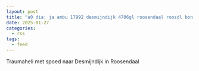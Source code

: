 ```yaml
---
layout: post
title: "a0 dia: ja ambu 17992 desmijndijk 4706gl roosendaal roosdl bon 14898"
date: 2025-01-27
categories: 
  - rss
tags: 
  - feed
---
```


Traumaheli met spoed naar Desmijndijk in Roosendaal
